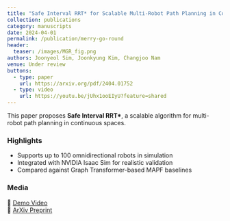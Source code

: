 ```yaml
---
title: "Safe Interval RRT* for Scalable Multi-Robot Path Planning in Continuous Space"
collection: publications
category: manuscripts
date: 2024-04-01
permalink: /publication/merry-go-round
header:
  teaser: /images/MGR_fig.png
authors: Joonyeol Sim, Joonkyung Kim, Changjoo Nam
venue: Under review
buttons:
  - type: paper
    url: https://arxiv.org/pdf/2404.01752
  - type: video
    url: https://youtu.be/jUhx1ooEIyU?feature=shared
---
```



This paper proposes **Safe Interval RRT\***, a scalable algorithm for multi-robot path planning in continuous spaces.

### Highlights

- Supports up to 100 omnidirectional robots in simulation
- Integrated with NVIDIA Isaac Sim for realistic validation
- Compared against Graph Transformer-based MAPF baselines

### Media

🎥 [Demo Video](https://youtu.be/jUhx1ooEIyU?feature=shared)  
📄 [ArXiv Preprint](https://arxiv.org/pdf/2404.01752)
